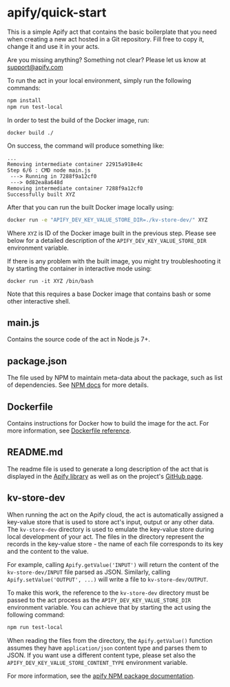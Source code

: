 # apify/quick-start

This is a simple Apify act that contains the basic boilerplate
that you need when creating a new act hosted in a Git repository.
Fill free to copy it, change it and use it in your acts.

Are you missing anything? Something not clear? Please let us know at support@apify.com

To run the act in your local environment, simply run the following commands:

```bash
npm install
npm run test-local
```

In order to test the build of the Docker image, run:

```
docker build ./
```

On success, the command will produce something like:

```
...
Removing intermediate container 22915a918e4c
Step 6/6 : CMD node main.js
 ---> Running in 7288f9a12cf0
 ---> 0d82ea8a648d
Removing intermediate container 7288f9a12cf0
Successfully built XYZ
```

After that you can run the built Docker image locally using:

```bash
docker run -e "APIFY_DEV_KEY_VALUE_STORE_DIR=./kv-store-dev/" XYZ
```

Where `XYZ` is ID of the Docker image built in the previous step.
Please see below for a detailed description of the `APIFY_DEV_KEY_VALUE_STORE_DIR`
environment variable.

If there is any problem with the built image, you might try troubleshooting it
by starting the container in interactive mode using:

```
docker run -it XYZ /bin/bash
```

Note that this requires a base Docker image that contains bash or some other interactive shell.



## main.js

Contains the source code of the act in Node.js 7+.

## package.json

The file used by NPM to maintain meta-data about the package, such as list of dependencies.
See [NPM docs](https://docs.npmjs.com/files/package.json) for more details.

## Dockerfile

Contains instructions for Docker how to build the image for the act.
For more information, see [Dockerfile reference](https://docs.docker.com/engine/reference/builder/).

## README.md

The readme file is used to generate a long description of the act that is displayed in the
[Apify library](https://www.apify.com/apify/quick-start) as well as on the project's
[GitHub page](https://github.com/apifytech/act-quick-start).

## kv-store-dev

When running the act on the Apify cloud, the act is automatically assigned
a key-value store that is used to store act's input, output or any other data.
The `kv-store-dev` directory is used to emulate the key-value store
during local development of your act.
The files in the directory represent the records in the key-value store - the name
of each file corresponds to its key and the content to the value.

For example, calling `Apify.getValue('INPUT')` will return the content
of the `kv-store-dev/INPUT` file parsed as JSON. Similarly, calling
`Apify.setValue('OUTPUT', ...)` will write a file to `kv-store-dev/OUTPUT`.

To make this work, the reference to the `kv-store-dev` directory must be passed to the act process
as the `APIFY_DEV_KEY_VALUE_STORE_DIR` environment variable.
You can achieve that by starting the act using the following command:

```bash
npm run test-local
```

When reading the files from the directory, the `Apify.getValue()` function
assumes they have `application/json` content type and parses them to JSON.
If you want use a different content type, please set also
the `APIFY_DEV_KEY_VALUE_STORE_CONTENT_TYPE` environment variable.

For more information, see the
[apify NPM package documentation](https://www.apify.com/docs/sdk/apify-runtime-js/latest#module-Apify-getValue).
